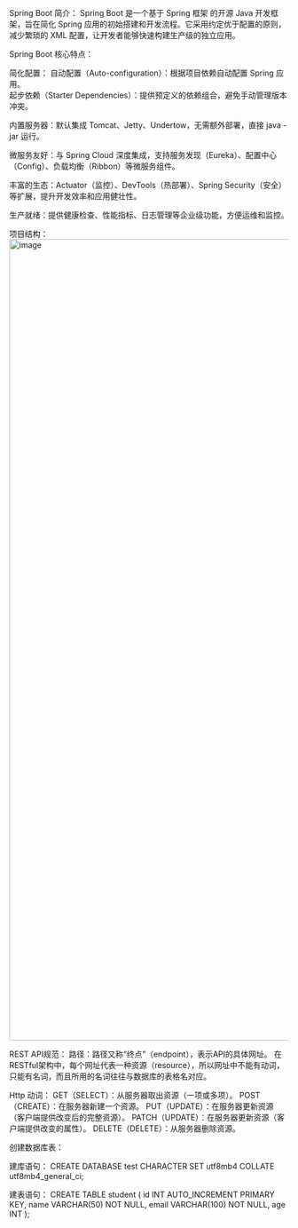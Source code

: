 Spring Boot 简介：
Spring Boot 是一个基于 Spring 框架 的开源 Java 开发框架，旨在简化 Spring 应用的初始搭建和开发流程。它采用约定优于配置的原则，减少繁琐的 XML 配置，让开发者能够快速构建生产级的独立应用。  

Spring Boot 核心特点：

简化配置： 
自动配置（Auto-configuration）：根据项目依赖自动配置 Spring 应用。  
起步依赖（Starter Dependencies）：提供预定义的依赖组合，避免手动管理版本冲突。

内置服务器：默认集成 Tomcat、Jetty、Undertow，无需额外部署，直接 java -jar 运行。

微服务友好：与 Spring Cloud 深度集成，支持服务发现（Eureka）、配置中心（Config）、负载均衡（Ribbon）等微服务组件。

丰富的生态：Actuator（监控）、DevTools（热部署）、Spring Security（安全）等扩展，提升开发效率和应用健壮性。

生产就绪：提供健康检查、性能指标、日志管理等企业级功能，方便运维和监控。


项目结构：
<img width="1346" height="1444" alt="image" src="https://github.com/user-attachments/assets/8d9d0dfe-9946-440b-9534-44f38c15ab97" />


REST API规范：
    路径：路径又称“终点”（endpoint），表示API的具体网址。
        在RESTful架构中，每个网址代表一种资源（resource），所以网址中不能有动词，只能有名词，而且所用的名词往往与数据库的表格名对应。

Http 动词：
GET（SELECT）：从服务器取出资源（一项或多项）。
POST（CREATE）：在服务器新建一个资源。
PUT（UPDATE）：在服务器更新资源（客户端提供改变后的完整资源）。
PATCH（UPDATE）：在服务器更新资源（客户端提供改变的属性）。
DELETE（DELETE）：从服务器删除资源。

创建数据库表：

建库语句：
    CREATE DATABASE test
      CHARACTER SET utf8mb4
      COLLATE utf8mb4_general_ci;
  
建表语句：
    CREATE TABLE student (
      id INT AUTO_INCREMENT PRIMARY KEY,
      name VARCHAR(50) NOT NULL,
      email VARCHAR(100) NOT NULL,
      age INT
    );
